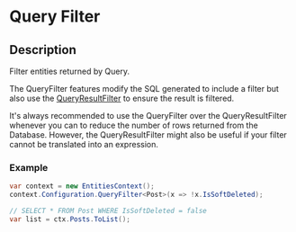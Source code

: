 # Query Filter

## Description

Filter entities returned by Query.

The QueryFilter features modify the SQL generated to include a filter but also use the [QueryResultFilter](/query-result-filter) to ensure the result is filtered.

It's always recommended to use the QueryFilter over the QueryResultFilter whenever you can to reduce the number of rows returned from the Database. However, the QueryResultFilter might also be useful if your filter cannot be translated into an expression.

### Example

```csharp
var context = new EntitiesContext();
context.Configuration.QueryFilter<Post>(x => !x.IsSoftDeleted);

// SELECT * FROM Post WHERE IsSoftDeleted = false
var list = ctx.Posts.ToList();
```

